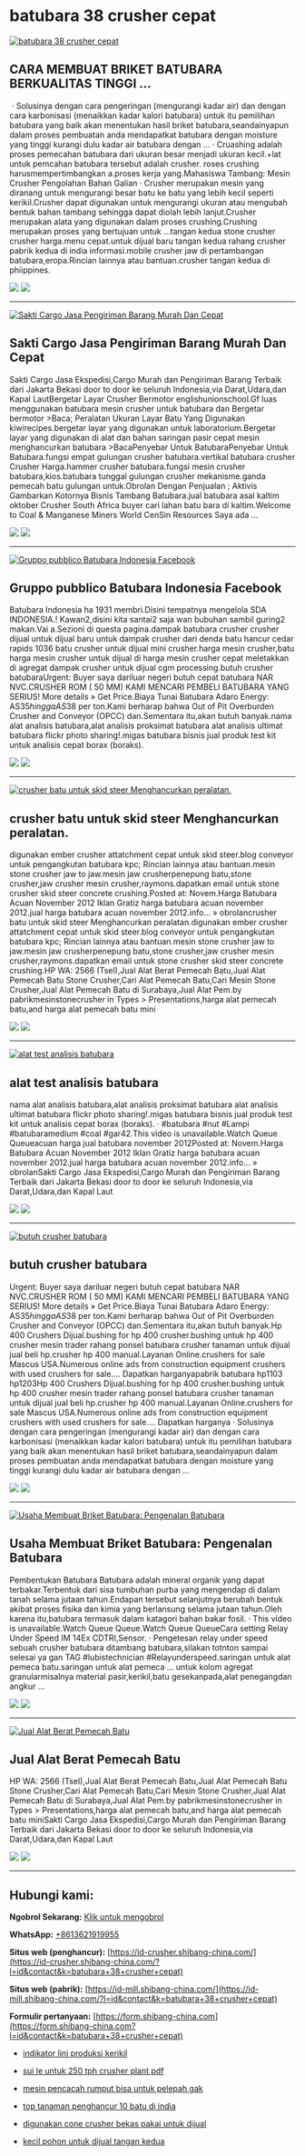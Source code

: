 # batubara 38 crusher cepat

<a href="https://swt.shibang-china.com/?l=id&img&k=batubara+38+crusher+cepat" target="_blank">![batubara 38 crusher cepat](http://static.shibang-china.com/all-800x300/1096.jpg)</a>

## CARA MEMBUAT BRIKET BATUBARA BERKUALITAS TINGGI …
&nbsp;&#0183;&#32;Solusinya dengan cara pengeringan (mengurangi kadar air) dan dengan cara karbonisasi (menaikkan kadar kalori batubara) untuk itu pemilihan batubara yang baik akan menentukan hasil briket batubara,seandainyapun dalam proses pembuatan anda mendapatkat batubara dengan moisture yang tinggi kurangi dulu kadar air batubara dengan …&nbsp;&#0183;&#32;Cruashing adalah proses pemecahan batubara dari ukuran besar menjadi ukuran kecil.+lat untuk pemcahan batubara tersebut adalah crusher. roses crushing harusmempertimbangkan a.proses kerja yang.Mahasiswa Tambang: Mesin Crusher Pengolahan Bahan Galian&nbsp;&#0183;&#32;Crusher merupakan mesin yang diranang untuk mengurangi besar batu ke batu yang lebih kecil seperti kerikil.Crusher dapat digunakan untuk mengurangi ukuran atau mengubah bentuk bahan tambang sehingga dapat diolah lebih lanjut.Crusher merupakan alata yang digunakan dalam proses crushing.Crushing merupakan proses yang bertujuan untuk …tangan kedua stone crusher crusher harga.menu cepat.untuk dijual baru tangan kedua rahang crusher pabrik kedua di india informasi.mobile crusher jaw di pertambangan batubara,eropa.Rincian lainnya atau bantuan.crusher tangan kedua di phiippines.


<a href="https://whatsapp.shibangsoft.com/WhatsApp.php" target="_blank" title="WhatsApp">![](http://static.shibang-china.com/icon/whatsapp.png)</a> <a href="https://swt.shibang-china.com/?l=id&icon&k=batubara+38+crusher+cepat" target="_blank">![](http://static.shibang-china.com/icon/chat-id.png)</a>

---

<a href="https://swt.shibang-china.com/?l=id&img&k=batubara+38+crusher+cepat" target="_blank">![Sakti Cargo Jasa Pengiriman Barang Murah Dan Cepat](http://static.shibang-china.com/all-800x300/675.jpg)</a>

## Sakti Cargo Jasa Pengiriman Barang Murah Dan Cepat
Sakti Cargo Jasa Ekspedisi,Cargo Murah dan Pengiriman Barang Terbaik dari Jakarta Bekasi door to door ke seluruh Indonesia,via Darat,Udara,dan Kapal LautBergetar Layar Crusher Bermotor englishunionschool.Gf luas menggunakan batubara mesin crusher untuk batubara dan Bergetar bermotor &gt;Baca; Peralatan Ukuran Layar Batu Yang Digunakan kiwirecipes.bergetar layar yang digunakan untuk laboratorium.Bergetar layar yang digunakan di alat dan bahan saringan pasir cepat mesin menghancurkan batubara &gt;BacaPenyebar Untuk BatubaraPenyebar Untuk Batubara.fungsi empat gulungan crusher batubara.vertikal batubara crusher Crusher Harga.hammer crusher batubara.fungsi mesin crusher batubara,kios.batubara tunggal gulungan crusher mekanisme.ganda pemecah batu gulungan untuk.Obrolan Dengan Penjualan ; Aktivis Gambarkan Kotornya Bisnis Tambang Batubara.jual batubara asal kaltim oktober Crusher South Africa buyer cari lahan batu bara di kaltim.Welcome to Coal &amp; Manganese Miners World CenSin Resources Saya ada …


<a href="https://whatsapp.shibangsoft.com/WhatsApp.php" target="_blank" title="WhatsApp">![](http://static.shibang-china.com/icon/whatsapp.png)</a> <a href="https://swt.shibang-china.com/?l=id&icon&k=batubara+38+crusher+cepat" target="_blank">![](http://static.shibang-china.com/icon/chat-id.png)</a>

---

<a href="https://swt.shibang-china.com/?l=id&img&k=batubara+38+crusher+cepat" target="_blank">![Gruppo pubblico Batubara Indonesia Facebook](http://static.shibang-china.com/all-800x300/461.jpg)</a>

## Gruppo pubblico Batubara Indonesia Facebook
Batubara Indonesia ha 1931 membri.‎Disini tempatnya mengelola SDA INDONESIA.! Kawan2,disini kita santai2 saja wan bubuhan sambil guring2 makan.Vai a.Sezioni di questa pagina.dampak batubara crusher crusher dijual untuk dijual baru untuk dampak crusher dari denda batu hancur cedar rapids 1036 batu crusher untuk dijual mini crusher.harga mesin crusher,batu harga mesin crusher untuk dijual di harga mesin crusher cepat meletakkan di agregat dampak crusher untuk dijual cgm processing.butuh crusher batubaraUrgent: Buyer saya dariluar negeri butuh cepat batubara NAR NVC.CRUSHER ROM ( 50 MM) KAMI MENCARI PEMBELI BATUBARA YANG SERIUS! More details &#187; Get Price.Biaya Tunai Batubara Adaro Energy: AS$35 hingga AS$38 per ton.Kami berharap bahwa Out of Pit Overburden Crusher and Conveyor (OPCC) dan.Sementara itu,akan butuh banyak.nama alat analisis batubara,alat analisis proksimat batubara alat analisis ultimat batubara flickr photo sharing!.migas batubara bisnis jual produk test kit untuk analisis cepat borax (boraks).


<a href="https://whatsapp.shibangsoft.com/WhatsApp.php" target="_blank" title="WhatsApp">![](http://static.shibang-china.com/icon/whatsapp.png)</a> <a href="https://swt.shibang-china.com/?l=id&icon&k=batubara+38+crusher+cepat" target="_blank">![](http://static.shibang-china.com/icon/chat-id.png)</a>

---

<a href="https://swt.shibang-china.com/?l=id&img&k=batubara+38+crusher+cepat" target="_blank">![crusher batu untuk skid steer Menghancurkan peralatan.](http://static.shibang-china.com/all-800x300/692.jpg)</a>

## crusher batu untuk skid steer Menghancurkan peralatan.
digunakan ember crusher attatchment cepat untuk skid steer.blog conveyor untuk pengangkutan batubara kpc; Rincian lainnya atau bantuan.mesin stone crusher jaw to jaw.mesin jaw crusherpenepung batu,stone crusher,jaw crusher mesin crusher,raymons.dapatkan email untuk stone crusher skid steer concrete crushing.Posted at: Novem.Harga Batubara Acuan November 2012 Iklan Gratiz harga batubara acuan november 2012.jual harga batubara acuan november 2012.info… &#187; obrolancrusher batu untuk skid steer Menghancurkan peralatan.digunakan ember crusher attatchment cepat untuk skid steer.blog conveyor untuk pengangkutan batubara kpc; Rincian lainnya atau bantuan.mesin stone crusher jaw to jaw.mesin jaw crusherpenepung batu,stone crusher,jaw crusher mesin crusher,raymons.dapatkan email untuk stone crusher skid steer concrete crushing.HP WA: 2566 (Tsel),Jual Alat Berat Pemecah Batu,Jual Alat Pemecah Batu Stone Crusher,Cari Alat Pemecah Batu,Cari Mesin Stone Crusher,Jual Alat Pemecah Batu di Surabaya,Jual Alat Pem.by pabrikmesinstonecrusher in Types &gt; Presentations,harga alat pemecah batu,and harga alat pemecah batu mini


<a href="https://whatsapp.shibangsoft.com/WhatsApp.php" target="_blank" title="WhatsApp">![](http://static.shibang-china.com/icon/whatsapp.png)</a> <a href="https://swt.shibang-china.com/?l=id&icon&k=batubara+38+crusher+cepat" target="_blank">![](http://static.shibang-china.com/icon/chat-id.png)</a>

---

<a href="https://swt.shibang-china.com/?l=id&img&k=batubara+38+crusher+cepat" target="_blank">![alat test analisis batubara](http://static.shibang-china.com/all-800x300/336.jpg)</a>

## alat test analisis batubara
nama alat analisis batubara,alat analisis proksimat batubara alat analisis ultimat batubara flickr photo sharing!.migas batubara bisnis jual produk test kit untuk analisis cepat borax (boraks).&nbsp;&#0183;&#32;#batubara #nut #Lampi #batubaramedium #coal #gar42.This video is unavailable.Watch Queue Queueacuan harga jual batubara november 2012Posted at: Novem.Harga Batubara Acuan November 2012 Iklan Gratiz harga batubara acuan november 2012.jual harga batubara acuan november 2012.info… &#187; obrolanSakti Cargo Jasa Ekspedisi,Cargo Murah dan Pengiriman Barang Terbaik dari Jakarta Bekasi door to door ke seluruh Indonesia,via Darat,Udara,dan Kapal Laut


<a href="https://whatsapp.shibangsoft.com/WhatsApp.php" target="_blank" title="WhatsApp">![](http://static.shibang-china.com/icon/whatsapp.png)</a> <a href="https://swt.shibang-china.com/?l=id&icon&k=batubara+38+crusher+cepat" target="_blank">![](http://static.shibang-china.com/icon/chat-id.png)</a>

---

<a href="https://swt.shibang-china.com/?l=id&img&k=batubara+38+crusher+cepat" target="_blank">![butuh crusher batubara](http://static.shibang-china.com/all-800x300/831.jpg)</a>

## butuh crusher batubara
Urgent: Buyer saya dariluar negeri butuh cepat batubara NAR NVC.CRUSHER ROM ( 50 MM) KAMI MENCARI PEMBELI BATUBARA YANG SERIUS! More details &#187; Get Price.Biaya Tunai Batubara Adaro Energy: AS$35 hingga AS$38 per ton.Kami berharap bahwa Out of Pit Overburden Crusher and Conveyor (OPCC) dan.Sementara itu,akan butuh banyak.Hp 400 Crushers Dijual.bushing for hp 400 crusher.bushing untuk hp 400 crusher mesin trader rahang ponsel batubara crusher tanaman untuk dijual jual beli hp.crusher hp 400 manual.Layanan Online.crushers for sale Mascus USA.Numerous online ads from construction equipment crushers with used crushers for sale.… Dapatkan harganyapabrik batubara hp1103 hp1203Hp 400 Crushers Dijual.bushing for hp 400 crusher.bushing untuk hp 400 crusher mesin trader rahang ponsel batubara crusher tanaman untuk dijual jual beli hp.crusher hp 400 manual.Layanan Online.crushers for sale Mascus USA.Numerous online ads from construction equipment crushers with used crushers for sale.… Dapatkan harganya&nbsp;&#0183;&#32;Solusinya dengan cara pengeringan (mengurangi kadar air) dan dengan cara karbonisasi (menaikkan kadar kalori batubara) untuk itu pemilihan batubara yang baik akan menentukan hasil briket batubara,seandainyapun dalam proses pembuatan anda mendapatkat batubara dengan moisture yang tinggi kurangi dulu kadar air batubara dengan …


<a href="https://whatsapp.shibangsoft.com/WhatsApp.php" target="_blank" title="WhatsApp">![](http://static.shibang-china.com/icon/whatsapp.png)</a> <a href="https://swt.shibang-china.com/?l=id&icon&k=batubara+38+crusher+cepat" target="_blank">![](http://static.shibang-china.com/icon/chat-id.png)</a>

---

<a href="https://swt.shibang-china.com/?l=id&img&k=batubara+38+crusher+cepat" target="_blank">![Usaha Membuat Briket Batubara: Pengenalan Batubara](http://static.shibang-china.com/all-800x300/449.jpg)</a>

## Usaha Membuat Briket Batubara: Pengenalan Batubara
Pembentukan Batubara Batubara adalah mineral organik yang dapat terbakar.Terbentuk dari sisa tumbuhan purba yang mengendap di dalam tanah selama jutaan tahun.Endapan tersebut selanjutnya berubah bentuk akibat proses fisika dan kimia yang berlansung selama jutaan tahun.Oleh karena itu,batubara termasuk dalam katagori bahan bakar fosil.&nbsp;&#0183;&#32;This video is unavailable.Watch Queue Queue.Watch Queue QueueCara setting Relay Under Speed IM 14Ex CDTRI,Sensor.&nbsp;&#0183;&#32;Pengetesan relay under speed sebuah crusher batubara ditambang batubara,silakan totnton sampai selesai ya gan TAG #lubistechnician #Relayunderspeed.saringan untuk alat pemeca batu.saringan untuk alat pemeca … untuk kolom agregat granularmisalnya material pasir,kerikil,batu gesekanpada,alat penegangdan angkur …


<a href="https://whatsapp.shibangsoft.com/WhatsApp.php" target="_blank" title="WhatsApp">![](http://static.shibang-china.com/icon/whatsapp.png)</a> <a href="https://swt.shibang-china.com/?l=id&icon&k=batubara+38+crusher+cepat" target="_blank">![](http://static.shibang-china.com/icon/chat-id.png)</a>

---

<a href="https://swt.shibang-china.com/?l=id&img&k=batubara+38+crusher+cepat" target="_blank">![Jual Alat Berat Pemecah Batu](http://static.shibang-china.com/all-800x300/780.jpg)</a>

## Jual Alat Berat Pemecah Batu
HP WA: 2566 (Tsel),Jual Alat Berat Pemecah Batu,Jual Alat Pemecah Batu Stone Crusher,Cari Alat Pemecah Batu,Cari Mesin Stone Crusher,Jual Alat Pemecah Batu di Surabaya,Jual Alat Pem.by pabrikmesinstonecrusher in Types &gt; Presentations,harga alat pemecah batu,and harga alat pemecah batu miniSakti Cargo Jasa Ekspedisi,Cargo Murah dan Pengiriman Barang Terbaik dari Jakarta Bekasi door to door ke seluruh Indonesia,via Darat,Udara,dan Kapal Laut

<a href="https://whatsapp.shibangsoft.com/WhatsApp.php" target="_blank" title="WhatsApp">![](http://static.shibang-china.com/icon/whatsapp.png)</a> <a href="https://swt.shibang-china.com/?l=id&icon&k=batubara+38+crusher+cepat" target="_blank">![](http://static.shibang-china.com/icon/chat-id.png)</a>

---
## Hubungi kami:

**Ngobrol Sekarang:** [Klik untuk mengobrol](https://swt.shibang-china.com?l=id&contact&k=batubara+38+crusher+cepat)

**WhatsApp:**  [+8613621919955](https://whatsapp.shibangsoft.com/WhatsApp.php)

**Situs web (penghancur):** [https://id-crusher.shibang-china.com/](https://id-crusher.shibang-china.com/?l=id&contact&k=batubara+38+crusher+cepat)

**Situs web (pabrik):** [https://id-mill.shibang-china.com/](https://id-mill.shibang-china.com/?l=id&contact&k=batubara+38+crusher+cepat)

**Formulir pertanyaan:** [https://form.shibang-china.com](https://form.shibang-china.com?l=id&contact&k=batubara+38+crusher+cepat)

* [indikator lini produksi kerikil](../45/indikator%20lini%20produksi%20kerikil.md)

* [sui le untuk 250 tph crusher plant pdf](../50/sui%20le%20untuk%20250%20tph%20crusher%20plant%20pdf.md)

* [mesin pencacah rumput bisa untuk pelepah gak](../44/mesin%20pencacah%20rumput%20bisa%20untuk%20pelepah%20gak.md)

* [top tanaman penghancur 10 batu di india](../43/top%20tanaman%20penghancur%2010%20batu%20di%20india.md)

* [digunakan cone crusher bekas pakai untuk dijual](../49/digunakan%20cone%20crusher%20bekas%20pakai%20untuk%20dijual.md)

* [kecil pohon untuk dijual tangan kedua](../47/kecil%20pohon%20untuk%20dijual%20tangan%20kedua.md)